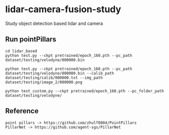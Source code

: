 # lidar-camera-fusion-study
Study object detection based lidar and camera

## Run pointPillars
	
	cd lidar_based
	python test.py --ckpt pretrained/epoch_160.pth --pc_path dataset/testing/velodyne/000000.bin

	python test.py --ckpt pretrained/epoch_160.pth --pc_path dataset/testing/velodyne/000000.bin --calib_path dataset/testing/calib/000000.txt --img_path dataset/testing/image_2/000000.png
	
	python test_custom.py --ckpt pretrained/epoch_160.pth --pc_folder_path dataset/testing/velodyne/

## Reference
	
	point pillars -> https://github.com/zhulf0804/PointPillars
	PillarNet -> https://github.com/agent-sgs/PillarNet
